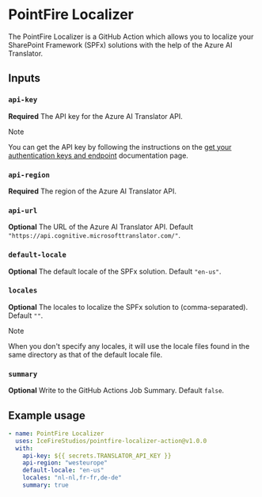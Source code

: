 # PointFire Localizer

The PointFire Localizer is a GitHub Action which allows you to localize your SharePoint Framework (SPFx) solutions with the help of the Azure AI Translator.

## Inputs

### `api-key`

**Required** The API key for the Azure AI Translator API.

> [!NOTE]
> You can get the API key by following the instructions on the
> [get your authentication keys and endpoint](https://learn.microsoft.com/en-us/azure/ai-services/translator/create-translator-resource#get-your-authentication-keys-and-endpoint) documentation page.

### `api-region`

**Required** The region of the Azure AI Translator API.

### `api-url`

**Optional** The URL of the Azure AI Translator API. Default `"https://api.cognitive.microsofttranslator.com/"`.

### `default-locale`

**Optional** The default locale of the SPFx solution. Default `"en-us"`.

### `locales`

**Optional** The locales to localize the SPFx solution to (comma-separated). Default `""`.

> [!NOTE]
> When you don't specify any locales, it will use the locale files found in the same directory as that of the default locale file.

### `summary`

**Optional** Write to the GitHub Actions Job Summary. Default `false`.

## Example usage

```yaml
- name: PointFire Localizer
  uses: IceFireStudios/pointfire-localizer-action@v1.0.0
  with:
    api-key: ${{ secrets.TRANSLATOR_API_KEY }}
    api-region: "westeurope"
    default-locale: "en-us"
    locales: "nl-nl,fr-fr,de-de"
    summary: true
```
